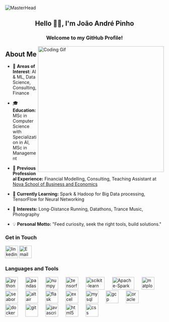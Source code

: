 ![MasterHead](https://user-images.githubusercontent.com/114337279/235454537-d82843e4-3a0a-4f95-8849-1ce1bc4f4635.jpg)
<h2 align="center">Hello ✋🏼, I'm João André Pinho</h1>
<h3 align="center">Welcome to my GitHub Profile!</h3>
<img align="right" alt="Coding Gif" width="400" src="https://media.giphy.com/media/v1.Y2lkPTc5MGI3NjExYjRlZTEwYjA0NDZlZjRiZTMzZjliYzllNDE5ZGMzMjFiNDJkNDE5MyZlcD12MV9pbnRlcm5hbF9naWZzX2dpZklkJmN0PWc/eljCVpMrhepUSgZaVP/giphy-downsized-large.gif">
 
## About Me
- 🧪 **Areas of Interest**: AI & ML, Data Science, Consulting, Finance

- 🎓 **Education:** MSc in Computer Science with Specialization in AI, MSc in Management

- 💼 **Previous Professional Experience:** Financial Modelling, Consulting, Teaching Assistant at [Nova School of Business and Economics](https://www.novasbe.unl.pt/en/)

- 🧠 **Currently Learning:** Spark & Hadoop for Big Data processing, TensorFlow for Neural Networking

- 🗻 **Interests:** Long-Distance Running, Datathons, Trance Music, Photography

- 💡 **Personal Motto:** "Feed curiosity, seek the right tools, build solutions."

<h3 align="left">Get in Touch</h3>
<p align="left">
<a href="https://linkedin.com/in/joaoapinho" target="_blank"><img align="center" src="https://user-images.githubusercontent.com/114337279/235481139-72ec890b-6b3b-4de6-8762-3b450db376b0.png" alt="linkedin" height="40" width="40" /></a>
<a href="mailto:joaoapinho@outlook.com?subject=Hello%20from%20your%20GitHub%20profile" target="_blank"><img align="center" src="https://user-images.githubusercontent.com/114337279/235480895-c422fd42-e1ae-45f9-8dbd-d44b09f6068a.png" alt="Email" height="40" width="40" /></a>

<h3 align="left">Languages and Tools</h3>
<p align="left"> 
<a href="https://www.python.org/" target="_blank" rel="noreferrer"><img src="https://cdn.jsdelivr.net/gh/devicons/devicon/icons/python/python-original.svg" alt="python" width="40" height="40" style="margin-right:20px"/></a> 
<a href="https://pandas.pydata.org/" target="_blank" rel="noreferrer"><img src="https://cdn.jsdelivr.net/gh/devicons/devicon/icons/pandas/pandas-original-wordmark.svg" alt="pandas" width="40" height="40" style="margin-right:20px"/></a> 
<a href="https://numpy.org/" target="_blank" rel="noreferrer"><img src="https://cdn.jsdelivr.net/gh/devicons/devicon/icons/numpy/numpy-original.svg" alt="numpy" width="40" height="40" style="margin-right:20px"/></a> 
<a href="https://www.tensorflow.org/" target="_blank" rel="noreferrer"><img src="https://www.vectorlogo.zone/logos/tensorflow/tensorflow-icon.svg" alt="tensorflow" width="40" height="40" style="margin-right:20px"/></a> 
<a href="https://scikit-learn.org/stable/" target="_blank" rel="noreferrer"><img src="https://upload.wikimedia.org/wikipedia/commons/0/05/Scikit_learn_logo_small.svg" alt="scikit-learn" width="60" height="40" style="margin-right:20px"/></a> 
<a href="https://spark.apache.org/" target="_blank" rel="noreferrer"><img src="https://upload.wikimedia.org/wikipedia/commons/thumb/f/f3/Apache_Spark_logo.svg/1280px-Apache_Spark_logo.svg.png" alt="Apache-Spark" width="70" height="40" style="margin-right:20px"/></a>
<a href="https://matplotlib.org/" target="_blank" rel="noreferrer"><img src="https://upload.wikimedia.org/wikipedia/commons/0/01/Created_with_Matplotlib-logo.svg" alt="matplotlib" width="40" height="40" style="margin-right:20px"/></a> 
<a href="https://seaborn.pydata.org/" target="_blank" rel="noreferrer"><img src="https://seaborn.pydata.org/_images/logo-mark-lightbg.svg" alt="seaborn" width="40" height="40" style="margin-right:20px"/></a>
<a href="https://altair-viz.github.io/" target="_blank" rel="noreferrer"><img src="https://altair-viz.github.io/_static/altair-logo-light.png" alt="altair" width="40" height="40" style="margin-right:20px"/></a>
<a href="https://flask.palletsprojects.com/en/2.3.x/" target="_blank" rel="noreferrer"><img src="https://cdn.jsdelivr.net/gh/devicons/devicon/icons/flask/flask-original-wordmark.svg" alt="flask" width="40" height="40" style="margin-right:20px"/></a>
<a href="https://www.microsoft.com/en-us/microsoft-365/excel" target="_blank" rel="noreferrer"><img src="https://upload.wikimedia.org/wikipedia/commons/3/34/Microsoft_Office_Excel_%282019%E2%80%93present%29.svg" alt="excel" width="40" height="40" style="margin-right:20px"/></a>
<a href="https://www.mysql.com/" target="_blank" rel="noreferrer"><img src="https://cdn.jsdelivr.net/gh/devicons/devicon/icons/mysql/mysql-original-wordmark.svg" alt="mysql" width="40" height="40" style="margin-right:20px"/></a>
<a href="https://cloud.google.com/" target="_blank" rel="noreferrer"><img src="https://cdn.jsdelivr.net/gh/devicons/devicon/icons/googlecloud/googlecloud-original.svg" alt="gcp" width="40" height="40" style="margin-right:20px"/></a>
<a href="https://www.oracle.com/cloud/" target="_blank" rel="noreferrer"><img src="https://cdn.jsdelivr.net/gh/devicons/devicon/icons/oracle/oracle-original.svg" alt="oracle" width="40" height="40" style="margin-right:20px"/></a>
<a href="https://www.docker.com/" target="_blank" rel="noreferrer"><img src="https://cdn.jsdelivr.net/gh/devicons/devicon/icons/docker/docker-original-wordmark.svg" alt="docker" width="40" height="40" style="margin-right:20px"/></a>
<a href="https://git-scm.com/" target="_blank" rel="noreferrer"><img src="https://cdn.jsdelivr.net/gh/devicons/devicon/icons/git/git-original-wordmark.svg" alt="git" width="40" height="40" style="margin-right:20px"/></a>
<a href="https://cdn.jsdelivr.net/gh/devicons/devicon/icons/javascript/javascript-original.svg" target="_blank" rel="noreferrer"><img src="https://cdn.jsdelivr.net/gh/devicons/devicon/icons/javascript/javascript-original.svg" alt="javascript" width="40" height="40" style="margin-right:20px"/></a>
<a href="https://cdn.jsdelivr.net/gh/devicons/devicon/icons/html5/html5-original-wordmark.svg" target="_blank" rel="noreferrer"><img src="https://cdn.jsdelivr.net/gh/devicons/devicon/icons/html5/html5-original-wordmark.svg" alt="html5" width="40" height="40" style="margin-right:20px"/></a>
<a href="https://cdn.jsdelivr.net/gh/devicons/devicon/icons/css3/css3-original-wordmark.svg" target="_blank" rel="noreferrer"><img src="https://cdn.jsdelivr.net/gh/devicons/devicon/icons/css3/css3-original-wordmark.svg" alt="css" width="40" height="40" style="margin-right:20px"/></a>
</p>

